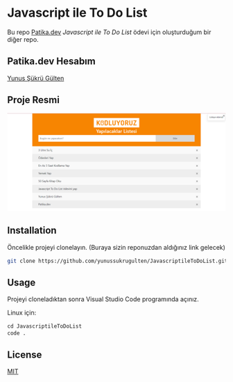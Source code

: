 # Javascript ile To Do List

Bu repo [Patika.dev](https://www.patika.dev) *Javascript ile To Do List* ödevi için oluşturduğum bir diğer repo.

## Patika.dev Hesabım

[Yunus Şükrü Gülten](https://app.patika.dev/yunussukrugulten)

## Proje Resmi

![github](img/JsToDoList.png)

## Installation

Öncelikle projeyi clonelayın. (Buraya sizin reponuzdan aldığınız link gelecek)

```bash
git clone https://github.com/yunussukrugulten/JavascriptileToDoList.git
```

## Usage

Projeyi cloneladıktan sonra Visual Studio Code programında açınız.

Linux için:
```linux
cd JavascriptileToDoList
code .
```

## License

[MIT](https://choosealicense.com/licenses/mit/)